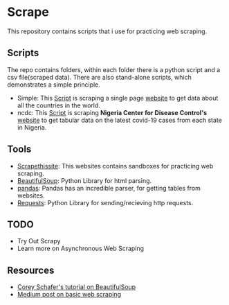 # Scrape

This repository contains scripts that i use for practicing web scraping.

## Scripts
The repo contains folders, within each folder there is a python script and a csv file(scraped data).
There are also stand-alone scripts, which demonstrates a simple principle.

* Simple: This [Script](https://github.com/EteimZ/Scrape/tree/main/Simple) is scraping a single page [website](https://scrapethissite.com/pages/simple/) to get data about all the countries in the world.
* ncdc: This [Script](https://github.com/EteimZ/Scrape/tree/main/Simple) is scraping **Nigeria Center for Disease Control's** [website](https://covid19.ncdc.gov.ng/report/) to get tabular data on the latest covid-19 cases from each state in Nigeria.


## Tools
* [Scrapethissite](https://scrapethissite.com): This websites contains sandboxes for practicing web scraping.
* [BeautifulSoup](https://www.crummy.com/software/BeautifulSoup/bs4/doc/ "Documentation"): Python Library for html parsing.
* [pandas](https://pandas.pydata.org/pandas-docs/stable/reference/api/pandas.read_html.html "pandas.read_html Documentation"): Pandas has an incredible parser, for getting tables from websites.
* [Requests](https://requests.readthedocs.io/en/master/ "Documentation"): Python Library for sending/recieving http requests.

## TODO
* Try Out Scrapy
* Learn more on Asynchronous Web Scraping



## Resources
* [Corey Schafer's tutorial on BeautifulSoup](https://coreyms.com/development/python/python-tutorial-web-scraping-beautiful-soup-requests)
* [Medium post on basic web scraping](https://medium.com/better-programming/the-only-step-by-step-guide-youll-need-to-build-a-web-scraper-with-python-e79066bd895a)
